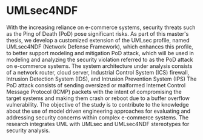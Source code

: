 # UMLsec4NDF
With the increasing reliance on e-commerce systems, security threats such as the Ping of Death (PoD) pose significant risks. As part of this master's thesis, we develop a customized extension of the UMLsec profile, named UMLsec4NDF (Network Defense Framework), which enhances this profile, to better support modeling and mitigation PoD attack, which will be used in modeling and analyzing the security violation referred to as the PoD attack on e-commerce systems.
The system architecture under analysis consists of a network router, cloud server, Industrial Control System (ICS) firewall, Intrusion Detection System (IDS), and Intrusion Prevention System (IPS) The PoD attack consists of sending oversized or malformed Internet Control Message Protocol (ICMP) packets with the intent of compromising the target systems and making them crash or reboot due to a buffer overflow vulnerability.
The objective of the study is to contribute to the knowledge about the use of model driven engineering approaches for evaluating and addressing security concerns within complex e-commerce systems. The research integrates UML with UMLsec and UMLsec4NDF stereotypes for security analysis.

